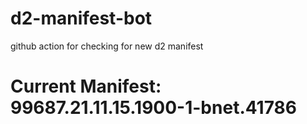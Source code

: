 # d2-manifest-bot
github action for checking for new d2 manifest

# Current Manifest: 99687.21.11.15.1900-1-bnet.41786